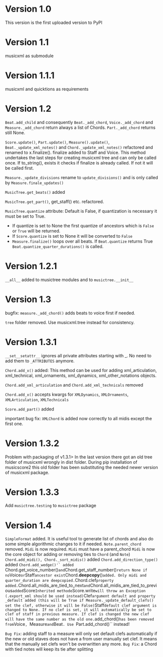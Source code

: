 # Version 1.0

This version is the first uploaded version to PyPI

# Version 1.1

musicxml as submodule

# Version 1.1.1

musicxml and quicktions as requirements

# Version 1.2

`Beat.add_child` and consequently `Beat._add_chord`, `Voice._add_chord` and `Measure._add_chord` return always a list of
Chords. `Part._add_chord` returns still None.

`Score.update()`, `Part.update()`, `Measure().update()`, `Beat._update_xml_notes()` and `Chord._update_xml_notes()`
refactored and renamed
to x.finalize(). finalize added to Staff and Voice. This method undertakes the last steps for creating
musicxml tree and can
only be called once. If to_string(), exists it checks if finalize is already called. If not it will be called
first.

`Measure._update_divisions` rename to `update_divisions()` and is only called by `Measure.finale_updates()`

`MusicTree.get_beats()` added

`MusicTree.get_part()`, get_staff() etc. refactored.

`MusicTree.quantize` attribute: Default is False, if quantization is necessary it must be set to True.

* If quantize is set to None the first quantize of ancestors which is `False` or `True` will be returned.
* If `Score.quantize` is set to None it will be converted to `False`
* `Measure.finalize()` loops over all beats. If `Beat.quantize` returns True `Beat.quantize_quarter_durations()` is
  called.

# Version 1.2.1

``__all__`` added to musictree modules and to ``musictree.__init__``

# Version 1.3

bugfix: ``measure._add_chord()`` adds beats to voice first if needed.

``tree`` folder removed. Use musicxml.tree instead for consistency.

# Version 1.3.1

``__set__setattr__`` ignores all private attributes starting with _. No need to add them to ``_ATTRIBUTES`` anymore.

``Chord.add_x()`` added: This method can be used for adding xml_articulation, xml_technical, xml_ornaments,
xml_dynamics,
xml_other_notations objects.

``Chord.add_xml_articulation`` and ``Chord.add_xml_technicals`` removed

``Chord.add_x()`` accepts kwargs for ``XMLDynamics``, ``XMLOrnaments``, ``XMLArticulation``, ``XMLTechnicals``

``Score.add_part()`` added

important bug fix: ``XMLChord`` is added now correctly to all midis except the first one.

# Version 1.3.2

Problem with packaging of v1.3.1> In the last version there got an old tree folder of musicxml wrongly in dist folder.
During pip installation of musicscore2 this old folder has been substituting the needed newer version of musicxml
package.

# Version 1.3.3

Add `musictree.testing` to `musictree` package

# Version 1.4

``SimpleFormat`` added. It is useful tool to generate list of chords and also do some simple algorithmic changes to it
if needed.
``Note.parent_chord`` removed. ``Midi`` is now required. ``Midi`` must have a parent_chord
``Midi`` is now the core object for adding or removing ties to ``Chord`` (and ``Note``)
``Chord.add_midi(), Chord._sort_midis()`` added
``Chord.add_direction_type()`` added
``Chord.add_wedge()'` added
``Chord.get_voice_number()`` and ``Chord.get_staff_number()`` return None if no ``Voice`` or ``Staff`` ancestor exist
``Chord.__deepcopy__()`` added. Only midi and quarter_duration are deepcopied.
``Chord.clef`` property added.
``Chord.all_midis_are_tied_to_next`` and ``Chord.all_midis_are_tied_to_previous`` added
``Score`` Inherited methode ``Score.write`` will throw an Exception (.export_xml should be used instead)
``Clef`` argument default and property _default added (this will be True if Measure._update_default_clefs() set the
clef, otherwise it will be False)
``Staff`` default clef argument is changed to None. If no clef is set, it will automatically be set to clef of staff in
previous measure. If clef is changed the new clef will have the same number as the old one.
``add_chord()`` has been removed from ``Voice``, ``Measure`` and ``Beat``. Use ``Part.add_chord()`` instead!

``Bug Fix``: adding staff to a measure will only set default clefs automatically if the new or old staves does not have
a from user manually set clef. It means that the manually set clefs won't be overwritten any more.
``Bug Fix``: a Chord with tied notes will keep its tie after splitting


